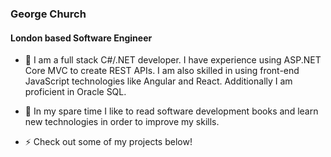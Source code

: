 <!--
**gchurch/gchurch** is a ✨ _special_ ✨ repository because its `README.md` (this file) appears on your GitHub profile.

Here are some ideas to get you started:

- 🔭 I’m currently working on ...
- 🌱 I’m currently learning ...
- 👯 I’m looking to collaborate on ...
- 🤔 I’m looking for help with ...
- 💬 Ask me about ...
- 📫 How to reach me: ...
- 😄 Pronouns: ...
- ⚡ Fun fact: ...
-->

### George Church

#### London based Software Engineer

- 🔭 I am a full stack C#/.NET developer. I have experience using ASP.NET Core MVC to create REST APIs. I am also skilled in using front-end JavaScript technologies like Angular and React. Additionally I am proficient in Oracle SQL.

- 🌱 In my spare time I like to read software development books and learn new technologies in order to improve my skills.

- ⚡ Check out some of my projects below!

